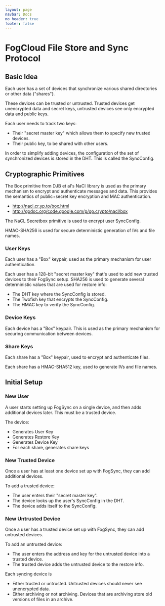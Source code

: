 ```yaml
---
layout: page
navbar: Docs
no_header: true
footer: false
---
```


# FogCloud File Store and Sync Protocol

## Basic Idea

Each user has a set of devices that synchronize various shared directories
or other data ("shares").

These devices can be trusted or untrusted. Trusted devices get unencrypted
data and secret keys, untrusted devices see only encrypted data and public
keys. 

Each user needs to track two keys:

 - Their "secret master key" which allows them to specify new trusted
   devices.
 - Their public key, to be shared with other users.

In order to simplify adding devices, the configuration of the set of
synchronized devices is stored in the DHT. This is called the SyncConfig.

## Cryptographic Primitives

The Box primitive from DJB et al's NaCl library is used as the primary
mechanism to encrypt and authenticate messages and data. This provides the
semantics of public+secret key encryption and MAC authentication.

 - http://nacl.cr.yp.to/box.html 
 - http://godoc.org/code.google.com/p/go.crypto/nacl/box

The NaCL Secretbox primitive is used to encrypt user SyncConfig.

HMAC-SHA256 is used for secure deterministic generation of IVs and file names.

### User Keys

Each user has a "Box" keypair, used as the primary mechanism for user
authentication.

Each user has a 128-bit "secret master key" that's used to add new trusted
devices to their FogSync setup. SHA256 is used to generate several
deterministic values that are used for restore info:
 
 - The DHT key where the SyncConfig is stored. 
 - The Twofish key that encrypts the SyncConfig.
 - The HMAC key to verify the SyncConfig.

### Device Keys

Each device has a "Box" keypair. This is used as the primary mechanism for
securing communication between devices.

### Share Keys

Each share has a "Box" keypair, used to encrypt and authenticate files.

Each share has a HMAC-SHA512 key, used to generate IVs and file names.

## Initial Setup

### New User

A user starts setting up FogSync on a single device, and then adds additional
devices later. This must be a trusted device.

The device:

 - Generates User Key
 - Generates Restore Key
 - Generates Device Key
 - For each share, generates share keys

### New Trusted Device

Once a user has at least one device set up with FogSync, they can add additional
devices.

To add a trusted device:

 - The user enters their "secret master key".
 - The device looks up the user's SyncConfig in the DHT.
 - The device adds itself to the SyncConfig.

### New Untrusted Device

Once a user has a trusted device set up with FogSync, they can add untrusted devices.

To add an untrusted device:

 - The user enters the address and key for the untrusted device into a
   trusted device.
 - The trusted device adds the untrusted device to the restore info.



Each syncing device is

 - Either trusted or untrusted. Untrusted devices should never see
   unencrypted data.
 - Either archiving or not archiving. Devices that are archiving
   store old versions of files in an archive.



